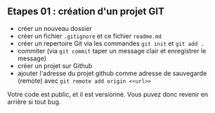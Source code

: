 Etapes 01 : création d'un projet GIT
------

* créer un nouveau dossier
* créer un fichier `.gitignore` et ce fichier `readme.md`
* créer un repertoire Git via les commandes `git init` et `git add .`
* commiter (via `git commit` taper un message clair et enregistrer le message)
* créer un projet sur Github 
* ajouter l'adresse du projet github comme adresse de sauvegarde (remote) avec `git remote add origin <<url>>`

Votre code est public, et il est versionné.
Vous puvez donc revenir en arrière si tout bug.
 